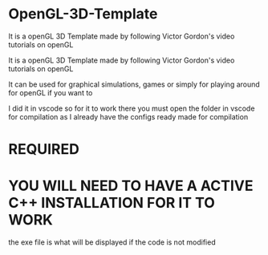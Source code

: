 # OpenGL-3D-Template
It is a openGL 3D Template made by following Victor Gordon's video tutorials on openGL

It is a openGL 3D Template made by following Victor Gordon's video tutorials on openGL

It can be used for graphical simulations, games or simply for playing around for openGL if you want to

I did it in vscode so for it to work there you must open the folder in vscode for compilation as I already have the configs ready made for compilation

# REQUIRED
# YOU WILL NEED TO HAVE A ACTIVE C++ INSTALLATION FOR IT TO WORK

the exe file is what will be displayed if the code is not modified
